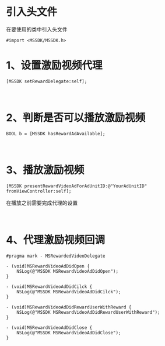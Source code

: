 # 引入头文件
在要使用的类中引入头文件

```
#import <MSSDK/MSSDK.h>
```

# 1、设置激励视频代理

```
[MSSDK setRewardDelegate:self];
```

<br>

# 2、判断是否可以播放激励视频

```
BOOL b = [MSSDK hasRewardAdAvailable];
```

<br>

# 3、播放激励视频

```
[MSSDK presentRewardVideoAdForAdUnitID:@"YourAdUnitID" fromViewController:self];
```

在播放之前需要完成代理的设置

<br>

# 4、代理激励视频回调

```
#pragma mark - MSRewardedVideoDelegate

- (void)MSRewardVideoAdDidOpen {
    NSLog(@"MSSDK MSRewardVideoAdDidOpen");
}

- (void)MSRewardVideoAdDidCilck {
    NSLog(@"MSSDK MSRewardVideoAdDidCilck");
}

- (void)MSRewardVideoAdDidRewardUserWithReward {
    NSLog(@"MSSDK MSRewardVideoAdDidRewardUserWithReward");
}

- (void)MSRewardVideoAdDidClose {
    NSLog(@"MSSDK MSRewardVideoAdDidClose");
}
```